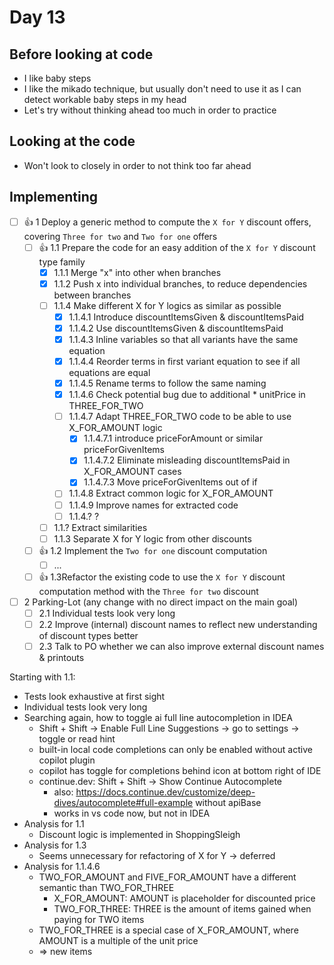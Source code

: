 # Day 13

## Before looking at code

- I like baby steps
- I like the mikado technique, but usually don't need to use it as I can detect workable baby steps in my head 
- Let's try without thinking ahead too much in order to practice

## Looking at the code

- Won't look to closely in order to not think too far ahead

## Implementing

- [ ] 👍 1 Deploy a generic method to compute the `X for Y` discount offers, covering `Three for two` and `Two for one` offers
    - [ ] 👍 1.1 Prepare the code for an easy addition of the `X for Y` discount type family
        - [x] 1.1.1 Merge "x" into other when branches
        - [x] 1.1.2 Push x into individual branches, to reduce dependencies between branches
        - [ ] 1.1.4 Make different X for Y logics as similar as possible
          - [x] 1.1.4.1 Introduce discountItemsGiven & discountItemsPaid
          - [x] 1.1.4.2 Use discountItemsGiven & discountItemsPaid
          - [x] 1.1.4.3 Inline variables so that all variants have the same equation
          - [x] 1.1.4.4 Reorder terms in first variant equation to see if all equations are equal  
          - [x] 1.1.4.5 Rename terms to follow the same naming
          - [x] 1.1.4.6 Check potential bug due to additional * unitPrice in THREE_FOR_TWO
          - [ ] 1.1.4.7 Adapt THREE_FOR_TWO code to be able to use X_FOR_AMOUNT logic
            - [x] 1.1.4.7.1 introduce priceForAmount or similar priceForGivenItems
            - [x] 1.1.4.7.2 Eliminate misleading discountItemsPaid in X_FOR_AMOUNT cases
            - [x] 1.1.4.7.3 Move priceForGivenItems out of if
          - [ ] 1.1.4.8 Extract common logic for X_FOR_AMOUNT
          - [ ] 1.1.4.9 Improve names for extracted code
          - [ ] 1.1.4.? ?
        - [ ] 1.1.? Extract similarities
        - [ ] 1.1.3 Separate X for Y logic from other discounts
    - [ ] 👍 1.2 Implement the `Two for one` discount computation
        - [ ] ...
    - [ ] 👍 1.3Refactor the existing code to use the `X for Y` discount computation method with the `Three for two` discount
- [ ] 2 Parking-Lot (any change with no direct impact on the main goal)
    - [ ] 2.1 Individual tests look very long
    - [ ] 2.2 Improve (internal) discount names to reflect new understanding of discount types better
    - [ ] 2.3 Talk to PO whether we can also improve external discount names & printouts

Starting with 1.1:
- Tests look exhaustive at first sight
- Individual tests look very long
- Searching again, how to toggle ai full line autocompletion in IDEA
  - Shift + Shift -> Enable Full Line Suggestions -> go to settings -> toggle or read hint
  - built-in local code completions can only be enabled without active copilot plugin
  - copilot has toggle for completions behind icon at bottom right of IDE
  - continue.dev: Shift + Shift -> Show Continue Autocomplete
    - also: https://docs.continue.dev/customize/deep-dives/autocomplete#full-example without apiBase
    - works in vs code now, but not in IDEA
- Analysis for 1.1
  - Discount logic is implemented in ShoppingSleigh
- Analysis for 1.3
  - Seems unnecessary for refactoring of X for Y -> deferred
- Analysis for 1.1.4.6
  - TWO_FOR_AMOUNT and FIVE_FOR_AMOUNT have a different semantic than TWO_FOR_THREE
    - X_FOR_AMOUNT: AMOUNT is placeholder for discounted price
    - TWO_FOR_THREE: THREE is the amount of items gained when paying for TWO items
  - TWO_FOR_THREE is a special case of X_FOR_AMOUNT, where AMOUNT is a multiple of the unit price
  - => new items